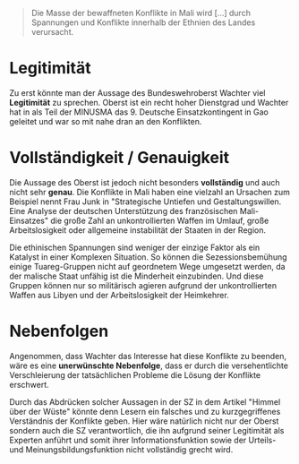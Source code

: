 > Die Masse der bewaffneten Konflikte in Mali wird \[...\] durch Spannungen und Konflikte innerhalb der Ethnien des Landes verursacht.

# Legitimität

Zu erst könnte man der Aussage des Bundeswehroberst Wachter viel **Legitimität** zu sprechen. Oberst ist ein recht hoher Dienstgrad und Wachter hat in als Teil der MINUSMA das 9. Deutsche Einsatzkontingent in Gao geleitet und war so mit nahe dran an den Konflikten.

# Vollständigkeit / Genauigkeit

Die Aussage des Oberst ist jedoch nicht besonders **vollständig** und auch nicht sehr **genau**. Die Konflikte in Mali haben eine vielzahl an Ursachen zum Beispiel nennt Frau Junk in "Strategische Untiefen und Gestaltungswillen. Eine Analyse der deutschen Unterstützung des französischen Mali-Einsatzes" die große Zahl an unkontrollierten Waffen im Umlauf, große Arbeitslosigkeit oder allgemeine instabilität der Staaten in der Region. 

Die ethinischen Spannungen sind weniger der einzige Faktor als ein Katalyst in einer Komplexen Situation. So können die Sezessionsbemühung einige Tuareg-Gruppen nicht auf geordnetem Wege umgesetzt werden, da der malische Staat unfähig ist die Minderheit einzubinden. Und diese Gruppen können nur so militärisch agieren aufgrund der unkontrollierten Waffen aus Libyen und der Arbeitslosigkeit der Heimkehrer.
# Nebenfolgen

Angenommen, dass Wachter das Interesse hat diese Konflikte zu beenden, wäre es eine **unerwünschte Nebenfolge**, dass er durch die versehentlichte Verschleierung der tatsächlichen Probleme die Lösung der Konflikte erschwert. 

Durch das Abdrücken solcher Aussagen in der SZ in dem Artikel "Himmel über der Wüste" könnte denn Lesern ein falsches und zu kurzgegriffenes Verständnis der Konflikte geben. Hier wäre natürlich nicht nur der Oberst sondern auch die SZ verantwortlich, die ihn aufgrund seiner Legitimität als Experten anführt und somit ihrer Informationsfunktion sowie der Urteils- und Meinungsbildungsfunktion nicht vollständig grecht wird. 